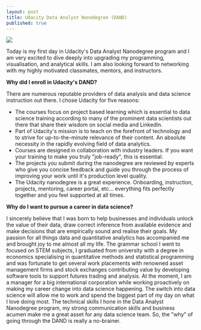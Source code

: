 ```yaml
---
layout: post
title: Udacity Data Analyst Nanodegree (DAND)
published: true
---
```

![]({{site.baseurl}}/codeliftparent.github.io/images/nanodegree_pic.png)

Today is my first day in Udacity's Data Analyst Nanodegree program and I am very excited to dive deeply into upgrading my programming, visualisation, and analytical skills. I am also looking forward to networking with my highly motivated classmates, mentors, and instructors.

**Why did I enroll in Udacity's DAND?**

There are numerous reputable providers of data analysis and data science instruction out there. I chose Udacity for five reasons:

* The courses focus on project based learning which is essential to data science training according to many of the prominent data scientists out there that share their wisdom on social media and LinkedIn.
* Part of Udacity's mission is to teach on the forefront of technology and to strive for up-to-the-minute relevance of their content. An absolute necessity in the rapidly evolving field of data analytics.
* Courses are designed in collaboration with industry leaders. If you want your training to make you truly "job-ready", this is essential.
* The projects you submit during the nanodegree are reviewed by experts who give you concise feedback and guide you through the process of improving your work until it's production level quality.
* The Udacity nanodegree is a great experience. Onboarding, instruction, projects, mentoring, career portal, etc... everything fits perfectly together and you feel supported at all times.

**Why do I want to pursue a career in data science?**

I sincerely believe that I was born to help businesses and individuals unlock the value of their data, draw correct inference from available evidence and make decisions that are empirically sound and realise their goals.
My passion for all things data and quantitative analytics has accompanied me and brought joy to me almost all my life. The grammar school I went to focused on STEM subjects, I graduated from university with a degree in economics specialising in quantitative methods and statistical programming and was fortunate to get several work placements with renowned asset management firms and stock exchanges contributing value by developing software tools to support futures trading and analysis.
At the moment, I am a manager for a big international corporation while working proactively on making my career change into data science happening. 
The switch into data science will allow me to work and spend the biggest part of my day on what I love doing most. The technical skills I hone in the Data Analyst Nanodegree program, my strong communication skills and business acumen make me a great asset for any data science team. So, the "why" of going through the DAND is really a no-brainer.
